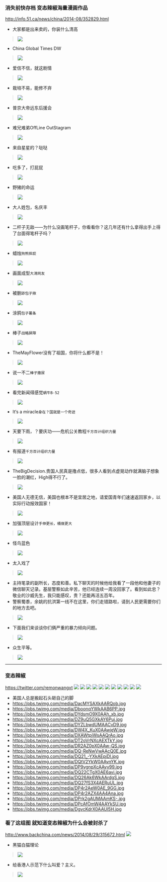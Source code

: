 ### 消失前快存档 变态辣椒海量漫画作品
http://info.51.ca/news/china/2014-08/352829.html
- 大家都是出来卖的，你装什么清高
>![](http://info.51.ca/uploads/Image/2014/08/6_2041031V6_1.jpg)
- China Global Times DW
>![](http://info.51.ca/uploads/Image/2014/08/6_2041031V6_2.jpg)
- 爱信不信，就这剧情
>![](http://info.51.ca/uploads/Image/2014/08/6_2041031V6_4.jpg)
- 栽培不易，能修不弃
>![](http://info.51.ca/uploads/Image/2014/08/6_2041031V6_7.jpg)
- 普京大帝远东后援会
>![](http://info.51.ca/uploads/Image/2014/08/6_2041031V6_17.jpg)
- 难兄难弟OffLine OutStagram
>![](http://info.51.ca/uploads/Image/2014/08/6_2041031V6_21.jpg)
- 来自星星的？哒哒
>![](http://info.51.ca/uploads/Image/2014/08/6_2041031V6_23.jpg)
- 吃多了，打屁屁
>![](http://info.51.ca/uploads/Image/2014/08/6_2041031V6_24.jpg)
- 野猪的命运
>![](http://info.51.ca/uploads/Image/2014/08/6_2041031V6_25.jpg)
- 大人姓包，名庆丰
>![](http://info.51.ca/uploads/Image/2014/08/6_2041031V6_31.jpg)
- 二杆子无敌——为什么没画笔杆子，你看看你？这几年还有什么拿得出手上得了台面得笔杆子吗？
>![](http://info.51.ca/uploads/Image/2014/08/6_2041031V6_34.jpg)
- 蜡烛`狗熊摔跤`
>![](http://info.51.ca/uploads/Image/2014/08/6_2041031V6_35.jpg)
- 画面成型`大清网友`
>![](http://info.51.ca/uploads/Image/2014/08/6_2041031V6_36.jpg)
- 被删`舔包子揪`
>![](http://info.51.ca/uploads/Image/2014/08/6_2041031V6_37.jpg)
- 涂鸦`包子薯条`
>![](http://info.51.ca/uploads/Image/2014/08/6_2041031V6_38.jpg)
- 棒子`战略屏障`
>![](http://info.51.ca/uploads/Image/2014/08/6_2041031V6_40.jpg)
- TheMayFlower没有了祖国，你将什么都不是！
>![](http://info.51.ca/uploads/Image/2014/08/6_2041031V6_43.jpg)
- 说一不二`棒子撒尿`
>![](http://info.51.ca/uploads/Image/2014/08/6_2041031V6_45.jpg)
- 看完新闻得感觉`蜗牛B-52`
>![](http://info.51.ca/uploads/Image/2014/08/6_2041031V6_46.jpg)
- It‘s a miracle`身在？国就是一个奇迹`
>![](http://info.51.ca/uploads/Image/2014/08/6_2041031V6_47.jpg)
- 天要下雨，？要庆功——危机公关教程`千方百计组织力量`
>![](http://info.51.ca/uploads/Image/2014/08/6_2041031V6_48.jpg)
- 有报道`千方百计组织力量`
>![](http://info.51.ca/uploads/Image/2014/08/6_2041031V6_49.jpg)
- TheBigDecision.贵国人民真是撸点低，很多人看到点虚晃动作就满脑子想象一脸的潮红，High得不行了。
>![](http://info.51.ca/uploads/Image/2014/08/6_2041031V6_50.jpg)
- 美国人无德无信，美国也根本不是宜居之地，请爱国青年们速速返回家乡，以实际行动报效国家！
>![](http://info.51.ca/uploads/Image/2014/08/6_2041031V6_51.jpg)
- 加强顶层设计`手伸更长，桶做更大`
>![](http://info.51.ca/uploads/Image/2014/08/6_2041031V6_52.jpg)
- 怪鸟蓝色
>![](http://info.51.ca/uploads/Image/2014/08/6_2041031V6_53.jpg)
- 太入戏了
>![](http://info.51.ca/uploads/Image/2014/08/6_2041031V6_54.jpg)
- 主持笔录的副所长，态度和善。私下聊天的时候他给我看了一段他和他妻子的微信聊天记录。基层警察如此辛苦，他已经连续一周没回家了。看到如此忠？敬业的沙威先生，我只能感叹，贵？还能再活五百年。
- 警察蜀黍，余姚的抗洪第一线不在这里，你们走错路啦，请到人民更需要你们的地方去吧。
>![](http://info.51.ca/uploads/Image/2014/08/6_2041031V6_60.jpg)
- 下面我们来谈谈你们俩严重的暴力倾向问题。
>![](http://info.51.ca/uploads/Image/2014/08/6_2041031V6_61.jpg)
- 众生平等。
>![](http://info.51.ca/uploads/Image/2014/08/6_2041031V6_62.jpg)
---
### 变态辣椒
https://twitter.com/remonwangxt
![](https://pbs.twimg.com/media/DbK8gb8XkAEjzQb.jpg)
![](https://pbs.twimg.com/media/DalpO2dW4AI_eZq.jpg)
![](https://pbs.twimg.com/media/DcwbOaZW0AAxE0C.jpg)
![](https://pbs.twimg.com/media/DeYf-25XUAAljkv.jpg)
![](https://pbs.twimg.com/media/DdDAldlVQAANiZa.jpg)
![](https://pbs.twimg.com/media/DNfnRHoWsAEYSyN.jpg)
![](https://chinadigitaltimes.net/chinese/files/2016/02/CaLLI_VUAAAcdFW.jpg)
![](https://botanwang.com/sites/default/files/styles/632_n/public/field/image/Clipboard17_96.jpg)
![](https://chinadigitaltimes.net/chinese/files/2016/07/CmQrjx1UMAAXQxx-768x589.jpg)
![](https://pbs.twimg.com/media/CNw9C59UEAEE4n6.jpg)
![](http://1.bp.blogspot.com/-XtnNUzHDYj8/U_5vfPQE4GI/AAAAAAAAytk/gHGfppogeOQ/s1600/608062c1gw1dx157vp5odj--ss-708473.jpg)
- 美国人总是搬起石头砸自己的脚
- https://pbs.twimg.com/media/DacMYSAXkAARQob.jpg
- https://pbs.twimg.com/media/DboonqYWkAAB6PP.jpg
- https://pbs.twimg.com/media/DYdsmO9X0AAh_xb.jpg
- https://pbs.twimg.com/media/DZ9uQ5GXkAY6Puj.jpg
- https://pbs.twimg.com/media/DYZLbwdUMAACvD9.jpg
- https://pbs.twimg.com/media/DW4X_KuX0AAwjeW.jpg
- https://pbs.twimg.com/media/DXAWtpjWsAAQrAo.jpg
- https://pbs.twimg.com/media/DT2oVrNXcAEXTkY.jpg
- https://pbs.twimg.com/media/DR2AZ0pX0AAw-QS.jpg
- https://pbs.twimg.com/media/DQ-ReNwVwAAcQ0E.jpg
- https://pbs.twimg.com/media/DQ21_-YXkAEpjDl.jpg
- https://pbs.twimg.com/media/DQtV2YkW0AAvnYK.jpg
- https://pbs.twimg.com/media/DP9vgnpXcAAyv99.jpg
- https://pbs.twimg.com/media/DQ22CTgX0AE6avi.jpg
- https://pbs.twimg.com/media/DQ26Ak6WkAArdgS.jpg
- https://pbs.twimg.com/media/DQ27fS3X4AERuUL.jpg
- https://pbs.twimg.com/media/DP4r2AeW0AE_9GG.jpg
- https://pbs.twimg.com/media/DP4r2AZX4AA4Ana.jpg
- https://pbs.twimg.com/media/DPrk2gAUMAAmKS-.jpg
- https://pbs.twimg.com/media/DPcAfOmW4AAYkSU.jpg
- https://pbs.twimg.com/media/DgvcKdrX0AAUl5H.jpg
### 看了这组图 就知道变态辣椒为什么会被封杀了
http://www.backchina.com/news/2014/08/29/315672.html
![](http://upload2.bkcimg.com/news/20140828/jianpanxia2487876.jpg)
- 黑猫白猫理论
>![](http://media.gjczz.com/images/79ad6ee47d58602b15e0f0792e7b9386.jpeg)
- 给香港人示范下什么叫爱？主义。
>![](https://uploads.disquscdn.com/images/3216c22afee2eb44e00d08455e44485a94649f5a4d8f2ab626a3c706ef74062b.jpg)